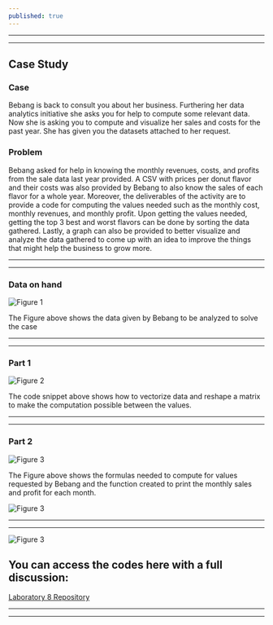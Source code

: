 ```yaml
---
published: true
---
```

---
***

## Case Study

### Case

Bebang is back to consult you about her business. Furthering her data analytics initiative she asks you for help to compute some relevant data. Now she is asking you to compute and visualize her sales and costs for the past year. She has given you the datasets attached to her request.

### Problem

Bebang asked for help in knowing the monthly revenues, costs, and profits from the sale data last year provided. A CSV with prices per donut flavor and their costs was also provided by Bebang to also know the sales of each flavor for a whole year. Moreover, the deliverables of the activity are to provide a code for computing the values needed such as the monthly cost, monthly revenues, and monthly profit. Upon getting the values needed, getting the top 3 best and worst flavors can be done by sorting the data gathered. Lastly, a graph can also be provided to better visualize and analyze the data gathered to come up with an idea to improve the things that might help the business to grow more.

---
***

### Data on hand 

![Figure 1]({{site.baseurl}}/images/LAB89.1.jpg)

The Figure above shows the data given by Bebang to be analyzed to solve the case

---
***

### Part 1

![Figure 2]({{site.baseurl}}/images/LAB89.2.jpg)

The code snippet above shows how to vectorize data and reshape a matrix to make the computation possible between the values.

---
***

### Part 2

![Figure 3]({{site.baseurl}}/images/LAB89.3.jpg)

The Figure above shows the formulas needed to compute for values requested by Bebang and the function created to print the monthly sales and profit for each month.

![Figure 3]({{site.baseurl}}/images/LAB89.4.jpg)

---
***


![Figure 3]({{site.baseurl}}/images/LAB89.3.jpg)


## You can access the codes here with a full discussion:

[Laboratory 8 Repository](https://github.com/RovilSurioJr/Laboratory-8)

---
***
